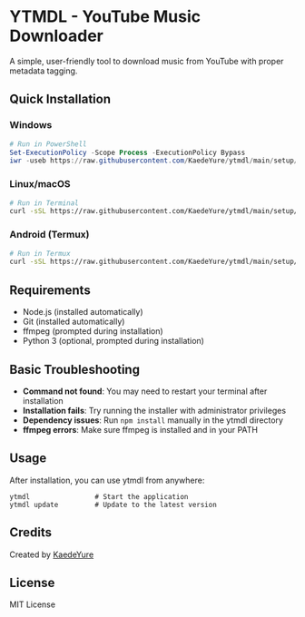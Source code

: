 # YTMDL - YouTube Music Downloader

A simple, user-friendly tool to download music from YouTube with proper metadata tagging.

## Quick Installation

### Windows
```powershell
# Run in PowerShell
Set-ExecutionPolicy -Scope Process -ExecutionPolicy Bypass
iwr -useb https://raw.githubusercontent.com/KaedeYure/ytmdl/main/setup/win.ps1 | iex
```

### Linux/macOS
```bash
# Run in Terminal
curl -sSL https://raw.githubusercontent.com/KaedeYure/ytmdl/main/setup/linux.sh | bash
```

### Android (Termux)
```bash
# Run in Termux
curl -sSL https://raw.githubusercontent.com/KaedeYure/ytmdl/main/setup/termux.sh | bash
```

## Requirements

- Node.js (installed automatically)
- Git (installed automatically)
- ffmpeg (prompted during installation)
- Python 3 (optional, prompted during installation)

## Basic Troubleshooting

- **Command not found**: You may need to restart your terminal after installation
- **Installation fails**: Try running the installer with administrator privileges
- **Dependency issues**: Run `npm install` manually in the ytmdl directory
- **ffmpeg errors**: Make sure ffmpeg is installed and in your PATH

## Usage

After installation, you can use ytmdl from anywhere:

```
ytmdl                # Start the application
ytmdl update         # Update to the latest version
```

## Credits

Created by [KaedeYure](https://github.com/KaedeYure)

## License

MIT License